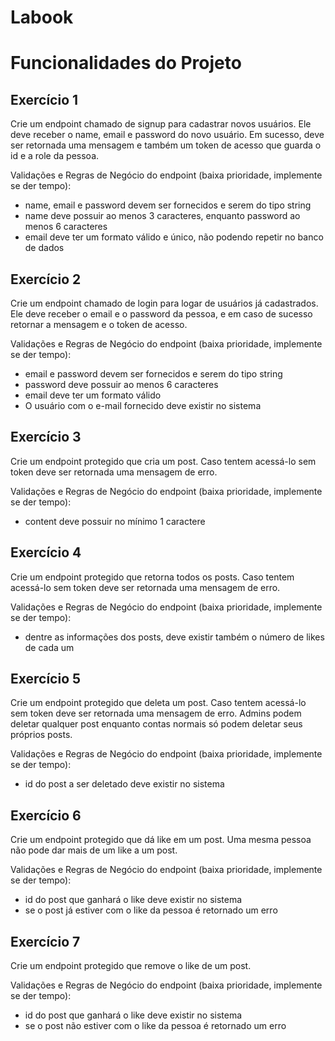 # Labook
# Funcionalidades do Projeto

## Exercício 1

Crie um endpoint chamado de signup para cadastrar novos usuários. Ele deve receber o name, email e password do novo usuário. Em sucesso, deve ser retornada uma mensagem e também um token de acesso que guarda o id e a role da pessoa.

Validações e Regras de Negócio do endpoint (baixa prioridade, implemente se der tempo):

- name, email e password devem ser fornecidos e serem do tipo string
- name deve possuir ao menos 3 caracteres, enquanto password ao menos 6 caracteres
- email deve ter um formato válido e único, não podendo repetir no banco de dados

## Exercício 2

Crie um endpoint chamado de login para logar de usuários já cadastrados. Ele deve receber o email e o password da pessoa, e em caso de sucesso retornar a mensagem e o token de acesso.

Validações e Regras de Negócio do endpoint (baixa prioridade, implemente se der tempo):

- email e password devem ser fornecidos e serem do tipo string
- password deve possuir ao menos 6 caracteres
- email deve ter um formato válido
- O usuário com o e-mail fornecido deve existir no sistema

## Exercício 3

Crie um endpoint protegido que cria um post. Caso tentem acessá-lo sem token deve ser retornada uma mensagem de erro.

Validações e Regras de Negócio do endpoint (baixa prioridade, implemente se der tempo):

- content deve possuir no mínimo 1 caractere

## Exercício 4

Crie um endpoint protegido que retorna todos os posts. Caso tentem acessá-lo sem token deve ser retornada uma mensagem de erro.

Validações e Regras de Negócio do endpoint (baixa prioridade, implemente se der tempo):

- dentre as informações dos posts, deve existir também o número de likes de cada um

## Exercício 5

Crie um endpoint protegido que deleta um post. Caso tentem acessá-lo sem token deve ser retornada uma mensagem de erro. Admins podem deletar qualquer post enquanto contas normais só podem deletar seus próprios posts.

Validações e Regras de Negócio do endpoint (baixa prioridade, implemente se der tempo):

- id do post a ser deletado deve existir no sistema

## Exercício 6

Crie um endpoint protegido que dá like em um post. Uma mesma pessoa não pode dar mais de um like a um post.

Validações e Regras de Negócio do endpoint (baixa prioridade, implemente se der tempo):

- id do post que ganhará o like deve existir no sistema
- se o post já estiver com o like da pessoa é retornado um erro

## Exercício 7

Crie um endpoint protegido que remove o like de um post.

Validações e Regras de Negócio do endpoint (baixa prioridade, implemente se der tempo):

- id do post que ganhará o like deve existir no sistema
- se o post não estiver com o like da pessoa é retornado um erro
